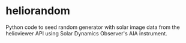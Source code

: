 # heliorandom
Python code to seed random generator with solar image data from the helioviewer
API using Solar Dynamics Observer's AIA instrument.
